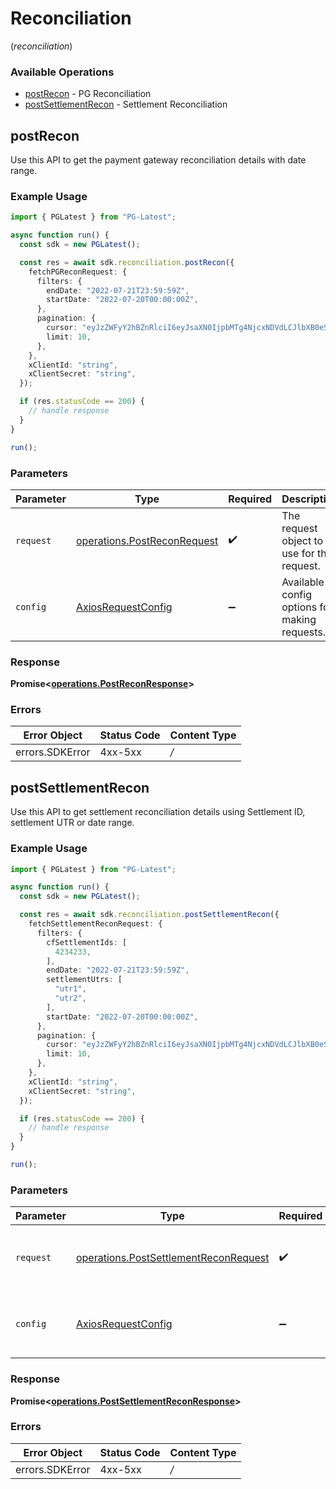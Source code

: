 # Reconciliation
(*reconciliation*)

### Available Operations

* [postRecon](#postrecon) - PG Reconciliation
* [postSettlementRecon](#postsettlementrecon) - Settlement Reconciliation

## postRecon

Use this API to get the payment gateway reconciliation details with date range.

### Example Usage

```typescript
import { PGLatest } from "PG-Latest";

async function run() {
  const sdk = new PGLatest();

  const res = await sdk.reconciliation.postRecon({
    fetchPGReconRequest: {
      filters: {
        endDate: "2022-07-21T23:59:59Z",
        startDate: "2022-07-20T00:00:00Z",
      },
      pagination: {
        cursor: "eyJzZWFyY2hBZnRlciI6eyJsaXN0IjpbMTg4NjcxNDVdLCJlbXB0eSI6ZmFsc2V9LCJyZWNvbkFQSVR5cGUiOiJMRURHRVIifQ==",
        limit: 10,
      },
    },
    xClientId: "string",
    xClientSecret: "string",
  });

  if (res.statusCode == 200) {
    // handle response
  }
}

run();
```

### Parameters

| Parameter                                                                      | Type                                                                           | Required                                                                       | Description                                                                    |
| ------------------------------------------------------------------------------ | ------------------------------------------------------------------------------ | ------------------------------------------------------------------------------ | ------------------------------------------------------------------------------ |
| `request`                                                                      | [operations.PostReconRequest](../../sdk/models/operations/postreconrequest.md) | :heavy_check_mark:                                                             | The request object to use for the request.                                     |
| `config`                                                                       | [AxiosRequestConfig](https://axios-http.com/docs/req_config)                   | :heavy_minus_sign:                                                             | Available config options for making requests.                                  |


### Response

**Promise<[operations.PostReconResponse](../../sdk/models/operations/postreconresponse.md)>**
### Errors

| Error Object    | Status Code     | Content Type    |
| --------------- | --------------- | --------------- |
| errors.SDKError | 4xx-5xx         | */*             |

## postSettlementRecon

Use this API to get settlement reconciliation details using Settlement ID, settlement UTR or date range.

### Example Usage

```typescript
import { PGLatest } from "PG-Latest";

async function run() {
  const sdk = new PGLatest();

  const res = await sdk.reconciliation.postSettlementRecon({
    fetchSettlementReconRequest: {
      filters: {
        cfSettlementIds: [
          4234233,
        ],
        endDate: "2022-07-21T23:59:59Z",
        settlementUtrs: [
          "utr1",
          "utr2",
        ],
        startDate: "2022-07-20T00:00:00Z",
      },
      pagination: {
        cursor: "eyJzZWFyY2hBZnRlciI6eyJsaXN0IjpbMTg4NjcxNDVdLCJlbXB0eSI6ZmFsc2V9LCJyZWNvbkFQSVR5cGUiOiJMRURHRVIifQ==",
        limit: 10,
      },
    },
    xClientId: "string",
    xClientSecret: "string",
  });

  if (res.statusCode == 200) {
    // handle response
  }
}

run();
```

### Parameters

| Parameter                                                                                          | Type                                                                                               | Required                                                                                           | Description                                                                                        |
| -------------------------------------------------------------------------------------------------- | -------------------------------------------------------------------------------------------------- | -------------------------------------------------------------------------------------------------- | -------------------------------------------------------------------------------------------------- |
| `request`                                                                                          | [operations.PostSettlementReconRequest](../../sdk/models/operations/postsettlementreconrequest.md) | :heavy_check_mark:                                                                                 | The request object to use for the request.                                                         |
| `config`                                                                                           | [AxiosRequestConfig](https://axios-http.com/docs/req_config)                                       | :heavy_minus_sign:                                                                                 | Available config options for making requests.                                                      |


### Response

**Promise<[operations.PostSettlementReconResponse](../../sdk/models/operations/postsettlementreconresponse.md)>**
### Errors

| Error Object    | Status Code     | Content Type    |
| --------------- | --------------- | --------------- |
| errors.SDKError | 4xx-5xx         | */*             |
